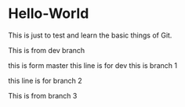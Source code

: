 # Hello-World

This is just to test and learn the basic things of Git.








This is from dev branch

this is form master
this line is for dev
this is branch 1



this line is for branch 2





This is from branch 3

